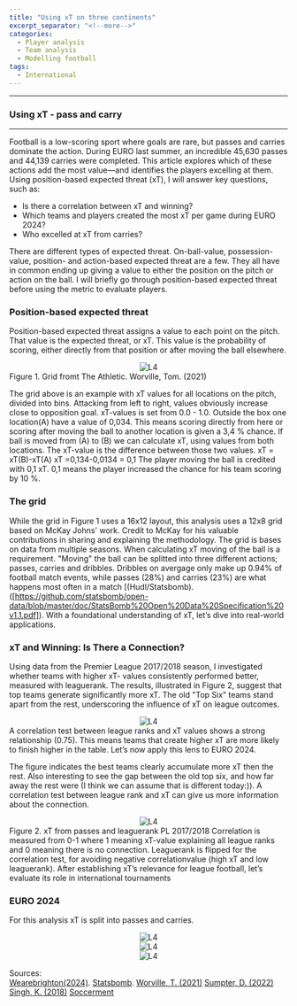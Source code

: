 ```yaml
---
title: "Using xT on three continents"
excerpt_separator: "<!--more-->"
categories:
  - Player analysis
  - Team analysis
  - Modelling football
tags:
  - International
---
```

------------
### Using xT - pass and carry
------------
<style>
  /* Generell stil for bilder og tekst ved siden av hverandre */
  .figure-text {
    display: flex;
    align-items: flex-start;
    gap: 20px;
    margin-top: 20px;
  }

  /* Gjør bildene responsive */
  .figure-text img {
    width: 40%; /* Bildene tar 40% av bredden */
    max-width: 300px; /* Begrens maksimal bredde på PC */
  }

  /* Teksten ved siden av bildene */
  .figure-text p {
    flex: 1; /* Teksten tar resten av plassen */
    margin: 0;
  }

  /* Responsiv tilpasning for smale skjermer */
  @media screen and (max-width: 768px) {
    .figure-text {
      flex-direction: column; /* Stable bildet og teksten vertikalt */
      align-items: center; /* Midtstill innholdet */
    }

    .figure-text img {
      width: 100%; /* Bildene tar hele bredden på smale skjermer */
      max-width: none; /* Fjern maksimal breddebegrensning */
    }

    .figure-text p {
      text-align: center; /* Juster teksten til midten */
    }
  }
</style>
Football is a low-scoring sport where goals are rare, but passes and carries dominate the action. During EURO last summer, an incredible 45,630 passes and 44,139 carries were completed. This article explores which of these actions add the most value—and identifies the players excelling at them. Using position-based expected threat (xT), I will answer key questions, such as:
- Is there a correlation between xT and winning?
- Which teams and players created the most xT per game during EURO 2024?
- Who excelled at xT from carries?

There are different types of expected threat. On-ball-value, possession-value, position- and action-based expected threat are a few. They all have in common ending up giving a value to either the position on the pitch or action on the ball. I will briefly go through position-based expected threat before using the metric to evaluate players. 
### Position-based expected threat
Position-based expected threat assigns a value to each point on the pitch. That value is the expected threat, or xT. This value is the probability of scoring, either directly from that position or after moving the ball elsewhere. 

<div style="text-align:center;">
  <img src="https://github.com/user-attachments/assets/203f262a-a956-484a-b12f-3b65a1e2f393" alt="L4" style="max-width:80%;"/>
</div> Figure 1. Grid fromt The Athletic. Worville, Tom. (2021)

The grid above is an example with xT values for all locations on the pitch, divided into bins. Attacking from left to right, values obviously increase close to opposition goal. xT-values is set from 0.0 - 1.0. Outside the box one location(A) have a value of 0,034. This means scoring directly from here or scoring after moving the ball to another location is given a 3,4 % chance. If ball is moved from (A) to (B) we can calculate xT, using values from both locations. The xT-value is the difference between those two values. 
xT = xT(B)-xT(A) 
xT =0,134-0,0134 = 0,1 
The player moving the ball is credited with 0,1 xT. 0,1 means the player increased the chance for his team scoring by 10 %. 

### The grid
While the grid in Figure 1 uses a 16x12 layout, this analysis uses a 12x8 grid based on McKay Johns' work. Credit to McKay for his valuable contributions in sharing and explaining the methodology. The grid is bases on data from multiple seasons. When calculating xT moving of the ball is a requirement. "Moving" the ball can be splitted into three different actions; passes, carries and dribbles. Dribbles on avergage only make up 0.94% of football match events, while passes (28%) and carries (23%) are what happens most often in a match [(Hudl/Statsbomb).([https://github.com/statsbomb/open-data/blob/master/doc/StatsBomb%20Open%20Data%20Specification%20v1.1.pdf]). With a foundational understanding of xT, let’s dive into real-world applications. 

### xT and Winning: Is There a Connection?
Using data from the Premier League 2017/2018 season, I investigated whether teams with higher xT- values consistently performed better, measured with leaguerank. The results, illustrated in Figure 2, suggest that top teams generate significantly more xT. The old "Top Six" teams stand apart from the rest, underscoring the influence of xT on league outcomes. 
<div style="text-align:center;">
  <img src="https://github.com/user-attachments/assets/87e0375a-8bd5-417c-92bd-25f6924c5a9b" alt="L4" style="max-width:80%;"/>
</div> 
A correlation test between league ranks and xT values shows a strong relationship (0.75). This means teams that create higher xT are more likely to finish higher in the table. Let’s now apply this lens to EURO 2024.

The figure indicates the best teams clearly accumulate more xT then the rest. Also interesting to see the gap between the old top six, and how far away the rest were (I think we can assume that is different today:)). A correlation test between league rank and xT can give us more information about the connection.  
<div style="text-align:center;">
  <img src="https://github.com/user-attachments/assets/c63e9dd3-5d22-4603-bde4-01f78be73cc2" alt="L4" style="max-width:80%;"/>
</div> Figure 2. xT from passes and leaguerank PL 2017/2018  
Correlation is measured from 0-1 where 1 meaning xT-value explaining all league ranks and 0 meaning there is no connection. Leaguerank is flipped for the correlation test, for avoiding negative correlationvalue (high xT and low leaguerank). After establishing xT’s relevance for league football, let’s evaluate its role in international tournaments

### EURO 2024 
For this analysis xT is split into passes and carries. 
<div style="text-align:center;">
  <img src="https://github.com/user-attachments/assets/e195b057-a81b-4d99-9a13-5767713ed259" alt="L4" style="max-width:80%;"/>
</div> 


<div style="text-align:center;">
  <img src="https://github.com/user-attachments/assets/3af088bd-38cb-49a4-99e5-58b6338d3171" alt="L4" style="max-width:80%;"/>
</div> 

<div style="text-align:center;">
  <img src="ACC_xT_pass_carries](https://github.com/user-attachments/assets/25dd981d-7530-4b69-b9d5-bff10cd8a163" alt="L4" style="max-width:80%;"/>
</div> 



Sources:   
[Wearebrighton(2024)](([https://www.wearebrighton.com/newsopinion/how-simon-adingra-and-ivory-coast-became-afcon-champions/])).
[Statsbomb](([https://github.com/statsbomb/open-data/blob/master/doc/StatsBomb%20Open%20Data%20Specification%20v1.1.pdf])).
[Worville, T. (2021)](([https://www.nytimes.com/athletic/2751525/2021/08/06/introducing-expected-threat-or-xt-the-new-metric-on-the-block/]))
[Sumpter, D. (2022)](([https://soccermatics.readthedocs.io/en/latest/lesson4/xTPos.html]))
[Singh, K. (2018)](([https://karun.in/blog/expected-threat.html]))
[Soccerment](([https://soccerment.com/expected-threat/]))

